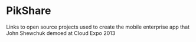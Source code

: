 PikShare
========

Links to open source projects used to create the mobile enterprise app that John Shewchuk demoed at Cloud Expo 2013
